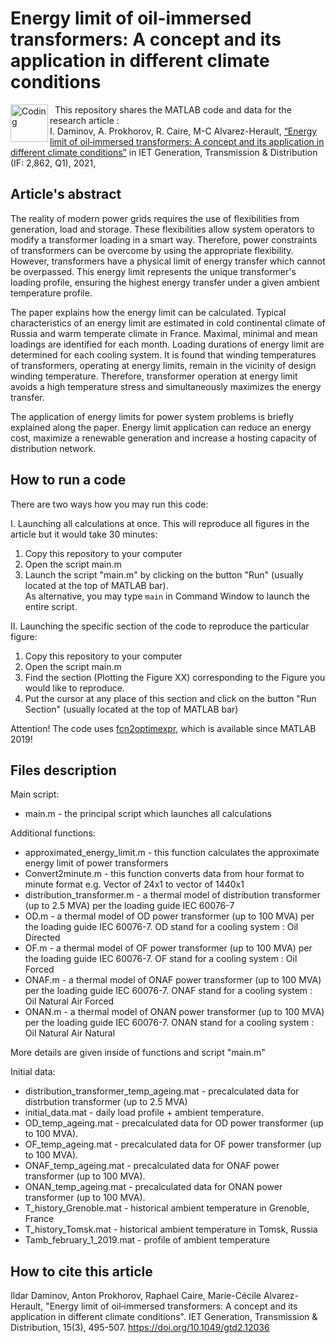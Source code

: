 # Energy limit of oil-immersed transformers: A concept and its application in different climate conditions
<img align="left" alt="Coding" width="60" src="https://ietresearch.onlinelibrary.wiley.com/cms/asset/3a85b982-576e-4f87-8c2d-2725562b7946/gtd2.v15.3.cover.jpg">

  
This repository shares the MATLAB code and data for the research article :\
I. Daminov, A. Prokhorov, R. Caire, M-C Alvarez-Herault, [“Energy limit of oil‐immersed transformers: A concept and its application in different climate conditions”](https://doi.org/10.1049/gtd2.12036) in IET Generation, Transmission & Distribution (IF: 2,862, Q1), 2021, 

## Article's abstract
The reality of modern power grids requires the use of flexibilities from generation, load and storage. These flexibilities allow system operators to modify a transformer loading in a smart way. Therefore, power constraints of transformers can be overcome by using the appropriate flexibility. However, transformers have a physical limit of energy transfer which cannot be overpassed. This energy limit represents the unique transformer's loading profile, ensuring the highest energy transfer under a given ambient temperature profile.

The paper explains how the energy limit can be calculated. Typical characteristics of an energy limit are estimated in cold continental climate of Russia and warm temperate climate in France. Maximal, minimal and mean loadings are identified for each month. Loading durations of energy limit are determined for each cooling system. It is found that winding temperatures of transformers, operating at energy limits, remain in the vicinity of design winding temperature. Therefore, transformer operation at energy limit avoids a high temperature stress and simultaneously maximizes the energy transfer.

The application of energy limits for power system problems is briefly explained along the paper. Energy limit application can reduce an energy cost, maximize a renewable generation and increase a hosting capacity of distribution network.

## How to run a code 
There are two ways how you may run this code:
  
I. Launching all calculations at once. This will reproduce all figures in the article but it would take 30 minutes:
1. Copy this repository to your computer 
2. Open the script main.m
3. Launch the script "main.m" by clicking on the button "Run" (usually located at the top of MATLAB bar).\
As alternative, you may type ```main``` 
in Command Window to launch the entire script. 


II. Launching the specific section of the code to reproduce the particular figure: 
1. Copy this repository to your computer 
2. Open the script main.m 
3. Find the section (Plotting the Figure XX) corresponding to the Figure you would like to reproduce. 
4. Put the cursor at any place of this section and click on the button "Run Section" (usually located at the top of MATLAB bar)
  
Attention! The code uses [fcn2optimexpr](https://fr.mathworks.com/help/optim/ug/fcn2optimexpr.html), which is available since MATLAB 2019!

## Files description
Main script:
* main.m - the principal script which launches all calculations
  
Additional functions: 
* approximated_energy_limit.m - this function calculates the approximate energy limit of power transformers
* Convert2minute.m - this function converts data from hour format to minute format e.g. Vector of 24x1 to vector of 1440x1
* distribution_transformer.m - a thermal model of distribution transformer (up to 2.5 MVA) per the loading guide IEC 60076-7
* OD.m - a thermal model of OD power transformer (up to 100 MVA) per the loading guide IEC 60076-7. OD stand for a cooling system : Oil Directed
* OF.m - a thermal model of OF power transformer (up to 100 MVA) per the loading guide IEC 60076-7. OF stand for a cooling system : Oil Forced
* ONAF.m - a thermal model of ONAF power transformer (up to 100 MVA) per the loading guide IEC 60076-7. ONAF stand for a cooling system : Oil Natural Air Forced
* ONAN.m - a thermal model of ONAN power transformer (up to 100 MVA) per the loading guide IEC 60076-7. ONAN stand for a cooling system : Oil Natural Air Natural
  
More details are given inside of functions and script "main.m"

Initial data:
* distribution_transformer_temp_ageing.mat - precalculated data for distrbution transformer (up to 2.5 MVA)
* initial_data.mat - daily load profile + ambient temperature.
* OD_temp_ageing.mat - precalculated data for OD power transformer (up to 100 MVA).  
* OF_temp_ageing.mat - precalculated data for OF power transformer (up to 100 MVA).  
* ONAF_temp_ageing.mat - precalculated data for ONAF power transformer (up to 100 MVA).  
* ONAN_temp_ageing.mat - precalculated data for ONAN power transformer (up to 100 MVA).  
* T_history_Grenoble.mat - historical ambient temperature in Grenoble, France
* T_history_Tomsk.mat - historical ambient temperature in Tomsk, Russia
* Tamb_february_1_2019.mat - profile of ambient temperature 

## How to cite this article 
Ildar Daminov, Anton Prokhorov, Raphael Caire, Marie-Cécile Alvarez-Herault, "Energy limit of oil‐immersed transformers: A concept and its application in different climate conditions". IET Generation, Transmission & Distribution, 15(3), 495-507.  https://doi.org/10.1049/gtd2.12036 



